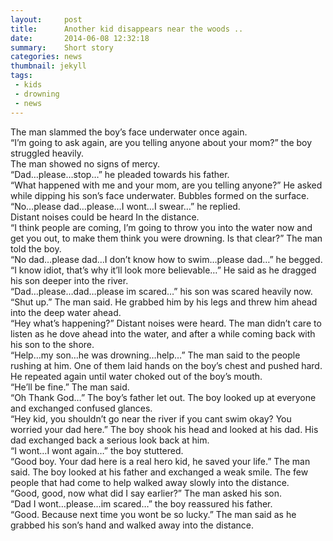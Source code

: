 ```yaml
---
layout:     post
title:      Another kid disappears near the woods ..
date:       2014-06-08 12:32:18
summary:    Short story
categories: news
thumbnail: jekyll
tags:
 - kids
 - drowning
 - news
---
```


The man slammed the boy’s face underwater once again. </br>
“I’m going to ask again, are you telling anyone about your mom?” the boy struggled heavily. </br>
The man showed no signs of mercy. </br>
“Dad…please…stop…” he pleaded towards his father. </br>
“What happened with me and your mom, are you telling anyone?” He asked while dipping his son’s face underwater. Bubbles formed on the surface. “No…please dad…please…I wont…I swear…” he replied. </br>
Distant noises could be heard In the distance. </br>
“I think people are coming, I’m going to throw you into the water now and get you out, to make them think you were drowning. Is that clear?” The man told the boy. </br>
“No dad…please dad…I don’t know how to swim…please dad…” he begged. </br>
“I know idiot, that’s why it’ll look more believable…” He said as he dragged his son deeper into the river. </br>
“Dad…please…dad…please im scared…” his son was scared heavily now. “Shut up.” The man said. He grabbed him by his legs and threw him ahead into the deep water ahead. </br>
“Hey what’s happening?” Distant noises were heard. The man didn’t care to listen as he dove ahead into the water, and after a while coming back with his son to the shore. </br>
“Help…my son…he was drowning…help…” The man said to the people rushing at him. One of them laid hands on the boy’s chest and pushed hard. He repeated again until water choked out of the boy’s mouth. </br>
“He’ll be fine.” The man said. </br>
“Oh Thank God…” The boy’s father let out. The boy looked up at everyone and exchanged confused glances. </br>
“Hey kid, you shouldn’t go near the river if you cant swim okay? You worried your dad here.” The boy shook his head and looked at his dad. His dad exchanged back a serious look back at him. </br>
“I wont…I wont again…” the boy stuttered. </br>
“Good boy. Your dad here is a real hero kid, he saved your life.” The man said. The boy looked at his father and exchanged a weak smile. The few people that had come to help walked away slowly into the distance. </br>
“Good, good, now what did I say earlier?” The man asked his son. </br>
“Dad I wont…please…im scared…” the boy reassured his father. </br>
“Good. Because next time you wont be so lucky.” The man said as he grabbed his son’s hand and walked away into the distance.</br>

[1]: http://jekyllrb.com/docs/frontmatter/
[2]: http://fortawesome.github.io/Font-Awesome/
[3]: http://imgur.com/
[4]: http://fortawesome.github.io/Font-Awesome/icons/
[5]: http://fortawesome.github.io/Font-Awesome/icon/android/


